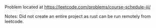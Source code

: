 Problem located at https://leetcode.com/problems/course-schedule-iii/

Notes:
Did not create an entire project as rust can be run remotely from leetcode.